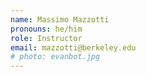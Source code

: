 ```yaml
---
name: Massimo Mazzotti
pronouns: he/him
role: Instructor
email: mazzotti@berkeley.edu 
# photo: evanbot.jpg
---
```

